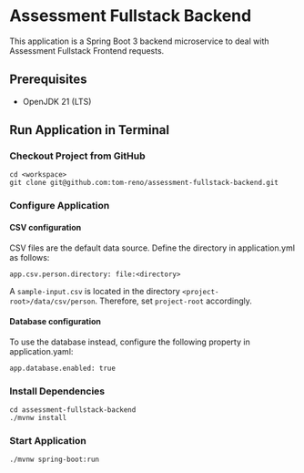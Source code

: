 # Assessment Fullstack Backend

This application is a Spring Boot 3 backend microservice to deal with Assessment Fullstack Frontend requests.

## Prerequisites

- OpenJDK 21 (LTS)

## Run Application in Terminal

### Checkout Project from GitHub

```
cd <workspace>
git clone git@github.com:tom-reno/assessment-fullstack-backend.git
```

### Configure Application

#### CSV configuration

CSV files are the default data source. Define the directory in application.yml as follows:

```
app.csv.person.directory: file:<directory>
```

A `sample-input.csv` is located in the directory `<project-root>/data/csv/person`. Therefore, set `project-root`
accordingly.

#### Database configuration

To use the database instead, configure the following property in application.yaml:

```
app.database.enabled: true
```

### Install Dependencies

```
cd assessment-fullstack-backend
./mvnw install
```

### Start Application

```
./mvnw spring-boot:run
```
